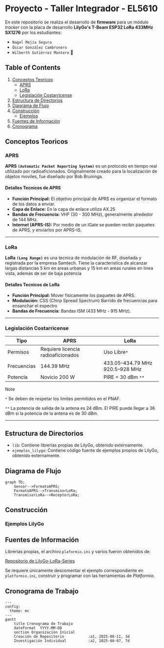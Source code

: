 # Proyecto - Taller Integrador - EL5610

En este repositorio se realiza el desarrollo de **firmware** para un módulo *tracker* con la placa de desarrollo **LilyGo's T-Beam ESP32 LoRa 433MHz SX1276** por los estudiantes: 
- `Nagel Mejía Segura`
- `Óscar González Cambronero`
- `Wilberth Gutiérrez Montero` 👺

## Table of Contents
1. [Conceptos Teoricos](#conceptos-teoricos)
    - [APRS](#aprs)
    - [LoRa](#lora)
    - [Legislación Costarricense](#legislación-costarricense)
2. [Estructura de Directorios](#estructura-de-directorios)
3. [Diagrama de Flujo](#diagrama-de-flujo)
4. [Construcción](#construcción)
    - [Ejemplos](#ejemplos-lilygo)
5. [Fuentes de Información](#fuentes-de-información)
6. [Cronograma](#cronograma-de-trabajo)

## Conceptos Teoricos

### APRS

**APRS** **`(Automatic Packet Reporting System)`** es un protocolo en tiempo real utilizado por radioaficionados. Originalmente creado para la localización de objetos moviles, fue diseñado por Bob Bruninga.

#### Detalles Tecnicos de APRS

- **Función Principal:** El objetivo principal de APRS es organizar el formato de los datos a enviar.
- **Capa de Enlace:** En la capa de enlace utiliza AX.25
- **Bandas de Frecuencia:** VHF (30 - 300 MHz), generalmente alrededor de 144 MHz.
- **Internet (APRS-IS):** Por medio de un IGate se pueden recibir paquetes de APRS, y enviarlos por APRS-IS.

---

### LoRa

**LoRa** **`(Long Range)`** es una tecnica de modulación de RF, diseñada y registrada por la empresa Samtech. Tiene la caracteristica de alcanzar largas distancias 5 km en areas urbanas y 15 km en areas rurales en linea vista, además de ser de baja potencia

#### Detalles Tecnicos de LoRa

- **Función Principal:** Mover fisicamente los paquetes de APRS.
- **Modulación:** CSS (Chirp Spread Spectrum) Barrido de frecuencias para ensanchar el espectro
- **Bandas de Frecuencia:** Bandas ISM (433 MHz - 915 MHz).

---

### Legislación Costarricense

| Tipo        | APRS                               | LoRa                            |
|-------------|------------------------------------|---------------------------------|
| Permisos    | Requiere licencia radioaficionados | Uso Libre`*`                    |
| Frecuencias | 144.39 MHz                         | 433.05–434.79 MHz 920.5–928 MHz |
| Potencia    | Novicio 200 W                      | PIRE = 30 dBm `**`              |

> [!NOTE]
> `*` Se deben de respetar los limites permitidos en el PNAF.
>
> `**` La potencia de salida de la antena es 24 dBm. El PIRE puede llegar a 36 dBm si la potencia de la antena es de 30 dBm.  

---

## Estructura de Directorios

- `lib`: Contiene librerías propias de LilyGo, obtenido externamente.
- `ejemplos_lilygo`: Contiene código fuente de ejemplos propios de LilyGo, obtenido externamente.

## Diagrama de Flujo 

```mermaid
graph TD;
    Sensor-->FormatoAPRS;
    FormatoAPRS-->TransmisorLoRa;
    TransmisorLoRa-->ReceptorLoRa;
```


## Construcción

### Ejemplos LilyGo


## Fuentes de Información
Librerías propias, el archivo `plaformio.ini` y varios fueron obtenidos de:

[Repositorio de LilyGo-LoRa-Series](https://github.com/Xinyuan-LilyGO/LilyGo-LoRa-Series/tree/master)

Se requiere únicamente descomentar el ejemplo correspondiente en `platformio.ini`, construir y programar con las herramientas de *Platformio*.

## Cronograma de Trabajo
```mermaid
---
config:
  theme: mc
---
gantt
    title Cronograma de Trabajo
    dateFormat  YYYY-MM-DD
    section Organización Inicial
    Creación de Repositorio           :a1, 2025-08-11, 3d
    Investigación Individual          :a2, 2025-08-07, 7d
```
